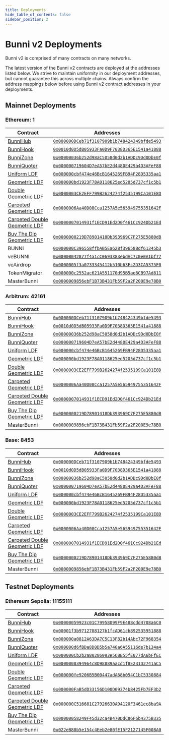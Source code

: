 ```yaml
---
title: Deployments
hide_table_of_contents: false
sidebar_position: 2
---
```


# Bunni v2 Deployments

Bunni v2 is comprised of many contracts on many networks. 

The latest version of the Bunni v2 contracts are deployed at the addresses listed below. We strive to maintain uniformity in our deployment addresses, but cannot guarantee this across multiple chains. Always confirm the address mappings below before using Bunni v2 contract addresses in your deployments.


## Mainnet Deployments

### Ethereum: 1

| Contract | Addresses |
| --------------- | --------------- |
| [BunniHub](./core/hub) | [`0x000000DCeb71f3107909b1b748424349bfde5493`](https://etherscan.io/address/0x000000DCeb71f3107909b1b748424349bfde5493) |
| [BunniHook](./core/hook) | [`0x0010d0D5dB05933Fa0D9F7038D365E1541a41888`](https://etherscan.io/address/0x0010d0D5dB05933Fa0D9F7038D365E1541a41888) |
| [BunniZone](./core/zone) | [`0x00000036b252d98aC5058d0d2b1ADDc9Dd0DbE0f`](https://etherscan.io/address/0x00000036b252d98aC5058d0d2b1ADDc9Dd0DbE0f) |
| [BunniQuoter](./periphery/quoter) | [`0x000000719604D7eA57bE2d4480E429a4D3AFeF88`](https://etherscan.io/address/0x000000719604D7eA57bE2d4480E429a4D3AFeF88) |
| [Uniform LDF](./ldf/params#uniformdistribution) | [`0x000000cbf474e46BcB1645269FB94F28D5335aa1`](https://etherscan.io/address/0x000000cbf474e46BcB1645269FB94F28D5335aa1) |
| [Geometric LDF](./ldf/params#geometricdistribution) | [`0x000000bd1923F78A0118625ed5205d737cf1c5b1`](https://etherscan.io/address/0x000000bd1923F78A0118625ed5205d737cf1c5b1) |
| [Double Geometric LDF](./ldf/params#doublegeometricdistribution) | [`0x0000003CE2EFF799B2624274f2535199Ca101E8D`](https://etherscan.io/address/0x0000003CE2EFF799B2624274f2535199Ca101E8D) |
| [Carpeted Geometric LDF](./ldf/params#carpetedgeometricdistribution) | [`0x0000006Aa40D08Cca1257A5e565949755351642F`](https://etherscan.io/address/0x0000006Aa40D08Cca1257A5e565949755351642F) |
| [Carpeted Double Geometric LDF](./ldf/params#carpeteddoublegeometricdistribution) | [`0x0000007014931f1ECD91Ed2D0f461Cc924Db21Ed`](https://etherscan.io/address/0x0000007014931f1ECD91Ed2D0f461Cc924Db21Ed) |
| [Buy The Dip Geometric LDF](./ldf/params#buythedipgeometricdistribution) | [`0x0000000219D78901418Db393969C7F275E5880dB`](https://etherscan.io/address/0x0000000219D78901418Db393969C7F275E5880dB) |
| BUNNI | [`0x000000C396558ffbAB5Ea628f39658Bdf61345b3`](https://etherscan.io/token/0x000000C396558ffbAB5Ea628f39658Bdf61345b3) |
| veBUNNI | [`0x00000042877f4a1cC0693383ebdAc7c0e0A1bf77`](https://etherscan.io/token/0x00000042877f4a1cC0693383ebdAc7c0e0A1bf77) |
| veAirdrop | [`0x0000005f3a0733345412b510b63Fc2D3CA5375F0`](https://etherscan.io/address/0x0000005f3a0733345412b510b63Fc2D3CA5375F0) |
| TokenMigrator | [`0x000000c2552ac621A551170d95B5ae6CB97Ad811`](https://etherscan.io/address/0x000000c2552ac621A551170d95B5ae6CB97Ad811) |
| MasterBunni | [`0x0000009856ebF1B73B431Fb59F2a2F200E9e78B0`](https://etherscan.io/address/0x0000009856ebF1B73B431Fb59F2a2F200E9e78B0) |

### Arbitrum: 42161

| Contract | Addresses |
| --------------- | --------------- |
| [BunniHub](./core/hub) | [`0x000000DCeb71f3107909b1b748424349bfde5493`](https://arbiscan.io/address/0x000000DCeb71f3107909b1b748424349bfde5493) |
| [BunniHook](./core/hook) | [`0x0010d0D5dB05933Fa0D9F7038D365E1541a41888`](https://arbiscan.io/address/0x0010d0D5dB05933Fa0D9F7038D365E1541a41888) |
| [BunniZone](./core/zone) | [`0x00000036b252d98aC5058d0d2b1ADDc9Dd0DbE0f`](https://arbiscan.io/address/0x00000036b252d98aC5058d0d2b1ADDc9Dd0DbE0f) |
| [BunniQuoter](./periphery/quoter) | [`0x000000719604D7eA57bE2d4480E429a4D3AFeF88`](https://arbiscan.io/address/0x000000719604D7eA57bE2d4480E429a4D3AFeF88) |
| [Uniform LDF](./ldf/params#uniformdistribution) | [`0x000000cbf474e46BcB1645269FB94F28D5335aa1`](https://arbiscan.io/address/0x000000cbf474e46BcB1645269FB94F28D5335aa1) |
| [Geometric LDF](./ldf/params#geometricdistribution) | [`0x000000bd1923F78A0118625ed5205d737cf1c5b1`](https://arbiscan.io/address/0x000000bd1923F78A0118625ed5205d737cf1c5b1) |
| [Double Geometric LDF](./ldf/params#doublegeometricdistribution) | [`0x0000003CE2EFF799B2624274f2535199Ca101E8D`](https://arbiscan.io/address/0x0000003CE2EFF799B2624274f2535199Ca101E8D) |
| [Carpeted Geometric LDF](./ldf/params#carpetedgeometricdistribution) | [`0x0000006Aa40D08Cca1257A5e565949755351642F`](https://arbiscan.io/address/0x0000006Aa40D08Cca1257A5e565949755351642F) |
| [Carpeted Double Geometric LDF](./ldf/params#carpeteddoublegeometricdistribution) | [`0x0000007014931f1ECD91Ed2D0f461Cc924Db21Ed`](https://arbiscan.io/address/0x0000007014931f1ECD91Ed2D0f461Cc924Db21Ed) |
| [Buy The Dip Geometric LDF](./ldf/params#buythedipgeometricdistribution) | [`0x0000000219D78901418Db393969C7F275E5880dB`](https://arbiscan.io/address/0x0000000219D78901418Db393969C7F275E5880dB) |
| MasterBunni | [`0x0000009856ebF1B73B431Fb59F2a2F200E9e78B0`](https://arbiscan.io/address/0x0000009856ebF1B73B431Fb59F2a2F200E9e78B0) |

### Base: 8453

| Contract | Addresses |
| --------------- | --------------- |
| [BunniHub](./core/hub) | [`0x000000DCeb71f3107909b1b748424349bfde5493`](https://basescan.io/address/0x000000DCeb71f3107909b1b748424349bfde5493) |
| [BunniHook](./core/hook) | [`0x0010d0D5dB05933Fa0D9F7038D365E1541a41888`](https://basescan.io/address/0x0010d0D5dB05933Fa0D9F7038D365E1541a41888) |
| [BunniZone](./core/zone) | [`0x00000036b252d98aC5058d0d2b1ADDc9Dd0DbE0f`](https://basescan.io/address/0x00000036b252d98aC5058d0d2b1ADDc9Dd0DbE0f) |
| [BunniQuoter](./periphery/quoter) | [`0x000000719604D7eA57bE2d4480E429a4D3AFeF88`](https://basescan.io/address/0x000000719604D7eA57bE2d4480E429a4D3AFeF88) |
| [Uniform LDF](./ldf/params#uniformdistribution) | [`0x000000cbf474e46BcB1645269FB94F28D5335aa1`](https://basescan.io/address/0x000000cbf474e46BcB1645269FB94F28D5335aa1) |
| [Geometric LDF](./ldf/params#geometricdistribution) | [`0x000000bd1923F78A0118625ed5205d737cf1c5b1`](https://basescan.io/address/0x000000bd1923F78A0118625ed5205d737cf1c5b1) |
| [Double Geometric LDF](./ldf/params#doublegeometricdistribution) | [`0x0000003CE2EFF799B2624274f2535199Ca101E8D`](https://basescan.io/address/0x0000003CE2EFF799B2624274f2535199Ca101E8D) |
| [Carpeted Geometric LDF](./ldf/params#carpetedgeometricdistribution) | [`0x0000006Aa40D08Cca1257A5e565949755351642F`](https://basescan.io/address/0x0000006Aa40D08Cca1257A5e565949755351642F) |
| [Carpeted Double Geometric LDF](./ldf/params#carpeteddoublegeometricdistribution) | [`0x0000007014931f1ECD91Ed2D0f461Cc924Db21Ed`](https://basescan.io/address/0x0000007014931f1ECD91Ed2D0f461Cc924Db21Ed) |
| [Buy The Dip Geometric LDF](./ldf/params#buythedipgeometricdistribution) | [`0x0000000219D78901418Db393969C7F275E5880dB`](https://basescan.io/address/0x0000000219D78901418Db393969C7F275E5880dB) |
| MasterBunni | [`0x0000009856ebF1B73B431Fb59F2a2F200E9e78B0`](https://basescan.org/address/0x0000009856ebF1B73B431Fb59F2a2F200E9e78B0) |


## Testnet Deployments

### Ethereum Sepolia: 11155111

| Contract | Addresses |
| --------------- | --------------- |
| [BunniHub](./core/hub) | [`0x00000059923c01C79958099F9E488cdd4708a6C0`](https://sepolia.etherscan.io/address/0x00000059923c01C79958099F9E488cdd4708a6C0) |
| [BunniHook](./core/hook) | [`0x00001f3b9712708127b1fcAD61cb892535951888`](https://sepolia.etherscan.io/address/0x00001f3b9712708127b1fcAD61cb892535951888) |
| [BunniZone](./core/zone) | [`0x000000a0812A63DA7C5C13F82b14Abc72F968354`](https://sepolia.etherscan.io/address/0x000000a0812A63DA7C5C13F82b14Abc72F968354) |
| [BunniQuoter](./periphery/quoter) | [`0x000000d6fBDa8D0D5b5a740a6A55116de7b134a4`](https://sepolia.etherscan.io/address/0x000000d6fBDa8D0D5b5a740a6A55116de7b134a4) |
| [Uniform LDF](./ldf/params#uniformdistribution) | [`0x000000Cb2b2a80286093e568B55fE077dA6bFfEC`](https://sepolia.etherscan.io/address/0x000000Cb2b2a80286093e568B55fE077dA6bFfEC) |
| [Geometric LDF](./ldf/params#geometricdistribution) | [`0x0000008394964c8D98889aacd1f8E231D2741aC5`](https://sepolia.etherscan.io/address/0x0000008394964c8D98889aacd1f8E231D2741aC5) |
| [Double Geometric LDF](./ldf/params#doublegeometricdistribution) | [`0x000000fe9206B5B00447adA68b054C1bC5330884`](https://sepolia.etherscan.io/address/0x000000fe9206B5B00447adA68b054C1bC5330884) |
| [Carpeted Geometric LDF](./ldf/params#carpetedgeometricdistribution) | [`0x000000FaB5dD33156D100D09374b8425Fb7EF3b2`](https://sepolia.etherscan.io/address/0x000000FaB5dD33156D100D09374b8425Fb7EF3b2) |
| [Carpeted Double Geometric LDF](./ldf/params#carpeteddoublegeometricdistribution) | [`0x000000C516681C27926630A94120F3461ec8ba9A`](https://sepolia.etherscan.io/address/0x000000C516681C27926630A94120F3461ec8ba9A) |
| [Buy The Dip Geometric LDF](./ldf/params#buythedipgeometricdistribution) | [`0x00000058249F45d32ca4B470DdC86F6b4375B335`](https://sepolia.etherscan.io/address/0x00000058249F45d32ca4B470DdC86F6b4375B335) |
| MasterBunni | [`0x022eB88b5e154c4Eeb2e80fE15F2127145F008A0`](https://sepolia.etherscan.io/address/0x022eB88b5e154c4Eeb2e80fE15F2127145F008A0) | 